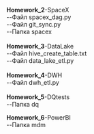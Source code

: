 <p>
<strong>Homework_2</strong>-SpaceX<br>
--Файл spacex_dag.py<br>
--Файл git_sync.py<br>  
--Папка spacex<br>
<br>
<strong>Homework_3</strong>-DataLake<br>
--Файл hive_create_table.txt<br>
--Файл data_lake_etl.py<br>
<br>
<strong>Homework_4</strong>-DWH<br>
--Файл dwh_etl.py<br>
<br>
<strong>Homework_5</strong>-DQtests<br>
--Папка dq<br>
</p>
<strong>Homework_6</strong>-PowerBI<br>
--Папка mdm<br>
</p>
